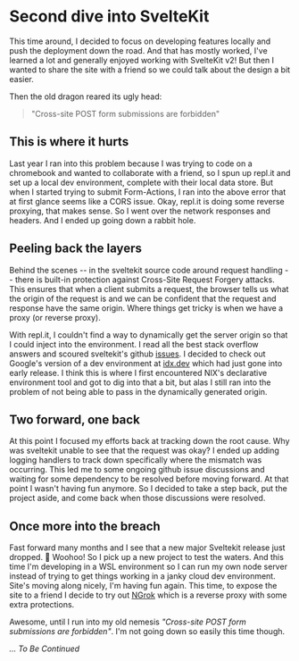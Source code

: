 # Second dive into SvelteKit
This time around, I decided to focus on developing features locally and push the deployment down the road.
And that has mostly worked, I've learned a lot and generally enjoyed working with SvelteKit v2! But then
I wanted to share the site with a friend so we could talk about the design a bit easier. 

Then the old dragon reared its ugly head:
> "Cross-site POST form submissions are forbidden"

## This is where it hurts
Last year I ran into this problem because I was trying to code on a chromebook and wanted to collaborate with
a friend, so I spun up repl.it and set up a local dev environment, complete with their local data store.
But when I started trying to submit Form-Actions, I ran into the above error that at first glance seems
like a CORS issue. Okay, repl.it is doing some reverse proxying, that makes sense. So I went over the network
responses and headers. And I ended up going down a rabbit hole.

## Peeling back the layers
Behind the scenes -- in the sveltekit source code around request handling -- there is built-in 
protection against Cross-Site Request Forgery attacks. This ensures that when a client submits a request, 
the browser tells us what the origin of the request is and we can be confident that the request and response have the same
origin. Where things get tricky is when we have a proxy (or reverse proxy). 

With repl.it, I couldn't find a way to dynamically get the server origin so that I could inject into
the environment. I read all the best stack overflow answers and scoured sveltekit's github [issues](https://github.com/sveltejs/kit/issues/6589).
I decided to check out Google's version of a dev environment at [idx.dev](https://idx.dev/) which had just gone into early release. 
I think this is where I first encountered NIX's declarative environment tool and got to dig into that
a bit, but alas I still ran into the problem of not being able to pass in the dynamically generated origin.

## Two forward, one back
At this point I focused my efforts back at tracking down the root cause. Why was sveltekit unable to
see that the request was okay? I ended up adding logging handlers to track down specifically where the
mismatch was occurring. This led me to some ongoing github issue discussions and waiting for some dependency
to be resolved before moving forward. At that point I wasn't having fun anymore. So I decided to take a 
step back, put the project aside, and come back when those discussions were resolved.

## Once more into the breach
Fast forward many months and I see that a new major Sveltekit release just dropped. 🎉 Woohoo! So I 
pick up a new project to test the waters. And this time
I'm developing in a WSL environment so I can run my own node server instead of trying to get things working in
a janky cloud dev environment. Site's moving along nicely, I'm having fun again. This time, to expose the site to
a friend I decide to try out [NGrok](https://ngrok.com/) which is a reverse proxy with some extra protections.

Awesome, until I run into my old nemesis _"Cross-site POST form submissions are forbidden"_. I'm not
going down so easily this time though.

_... To Be Continued_
